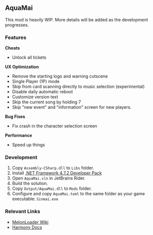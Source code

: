 ## AquaMai

This mod is heavily WIP. More details will be added as the development progresses.

### Features

**Cheats**

* Unlock all tickets

**UX Optimization**

* Remove the starting logo and warning cutscene
* Single Player (1P) mode
* Skip from card scanning directly to music selection (experimental)
* Disable daily automatic reboot
* Customize version text
* Skip the current song by holding 7
* Skip "new event" and "information" screen for new players.

**Bug Fixes**

* Fix crash in the character selection screen

**Performance**

* Speed up things

### Development

1. Copy `Assembly-CSharp.dll` to `Libs` folder.
2. Install [.NET Framework 4.7.2 Developer Pack](https://dotnet.microsoft.com/en-us/download/dotnet-framework/thank-you/net472-developer-pack-offline-installer)
3. Open `AquaMai.sln` in JetBrains Rider.
4. Build the solution.
5. Copy `Output/AquaMai.dll` to `Mods` folder.
6. Configure and copy `AquaMai.toml` to the same folder as your game executable: `Sinmai.exe`

### Relevant Links

* [MelonLoader Wiki](https://melonwiki.xyz/#/modders/quickstart)
* [Harmony Docs](https://harmony.pardeike.net/articles/patching-prefix.html)
